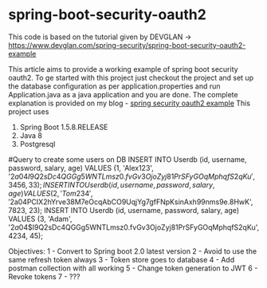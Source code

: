 # spring-boot-security-oauth2
This code is based on the tutorial given by DEVGLAN -> https://www.devglan.com/spring-security/spring-boot-security-oauth2-example

This article aims to provide a working example of spring boot security oauth2. To ge started with this project just checkout the project
and set up the database configuration as per application.properties and run Application.java as a java application and you are done.
The complete explanation is provided on my blog - [spring security oauth2 example](http://www.devglan.com/spring-security/spring-boot-security-oauth2-example)
This project uses
1. Spring Boot 1.5.8.RELEASE
2. Java 8
3. Postgresql

#Query to create some users on DB
INSERT INTO Userdb (id, username, password, salary, age) VALUES (1, 'Alex123', '$2a$04$I9Q2sDc4QGGg5WNTLmsz0.fvGv3OjoZyj81PrSFyGOqMphqfS2qKu', 3456, 33);
INSERT INTO Userdb (id, username, password, salary, age) VALUES (2, 'Tom234', '$2a$04$PCIX2hYrve38M7eOcqAbCO9UqjYg7gfFNpKsinAxh99nms9e.8HwK', 7823, 23);
INSERT INTO Userdb (id, username, password, salary, age) VALUES (3, 'Adam', '$2a$04$I9Q2sDc4QGGg5WNTLmsz0.fvGv3OjoZyj81PrSFyGOqMphqfS2qKu', 4234, 45);

Objectives:
1 - Convert to Spring boot 2.0 latest version
2 - Avoid to use the same refresh token always
3 - Token store goes to database
4 - Add postman collection with all working
5 - Change token generation to JWT
6 - Revoke tokens
7 - ???
